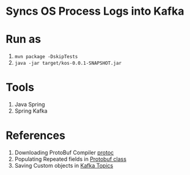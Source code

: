 # Syncs OS Process Logs into Kafka

# Run as
1. `mvn package -DskipTests`
2. `java -jar target/kos-0.0.1-SNAPSHOT.jar`

# Tools
1. Java Spring
2. Spring Kafka

# References
1. Downloading ProtoBuf Compiler [protoc](https://www.youtube.com/watch?v=46O73On0gyI)
2. Populating Repeated fields in [Protobuf class](https://stackoverflow.com/questions/29170183/how-to-set-repeated-fields-in-protobuf-before-building-the-message)
3. Saving Custom objects in [Kafka Topics](https://stackoverflow.com/questions/52450449/how-to-send-custom-object-to-kafka-topic-with-producer)

